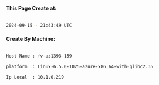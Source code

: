 
   
#### This Page Create at:

```bash

2024-09-15 - 21:43:49 UTC

```

#### Create By Machine:

```bash

Host Name : fv-az1393-159

platform  : Linux-6.5.0-1025-azure-x86_64-with-glibc2.35

Ip Local  : 10.1.0.219

```


